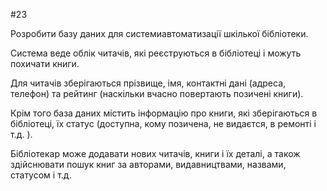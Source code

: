 #23

Розробити базу даних для системиавтоматизації шкілької бібліотеки.

Система веде облік читачів, які реєструються в бібліотеці і можуть похичати книги.

Для читачів зберігаються прізвище, імя, контактні дані (адреса, телефон)
та рейтинг (наскільки вчасно повертають позичені книги).

Крім того база даних містить інформацію про книги, які зберігаються в бібліотеці,
їх статус (доступна, кому позичена, не видаєтся, в ремонті і т.д. ).

Бібліотекар може додавати нових читачів, книги і їх деталі,
а також здійснювати пошук книг за авторами, видавництвами, назвами, статусом і т.д.
